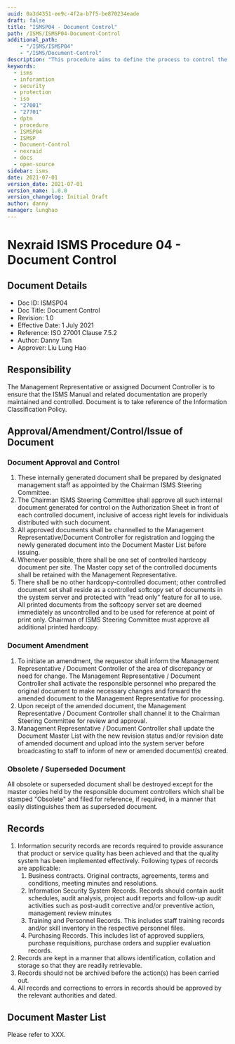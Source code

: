 ```yaml
---
uuid: 0a3d4351-ee9c-4f2a-b7f5-be870234eade
draft: false
title: "ISMSP04 - Document Control"
path: /ISMS/ISMSP04-Document-Control
additional_path:
    - "/ISMS/ISMSP04"
    - "/ISMS/Document-Control"
description: "This procedure aims to define the process to control the issue and approval of document and data produced within the company or of external origin that are deemed necessary in the planning and operation of the Information Security Management System (ISMS) and applies to all elements on-site of the ISMS, inclusive of information security policies, procedures, and records/instructions."
keywords: 
  - isms
  - inforamtion
  - security
  - protection
  - iso
  - "27001"
  - "27701"
  - dptm
  - procedure
  - ISMSP04
  - ISMSP
  - Document-Control
  - nexraid
  - docs
  - open-source
sidebar: isms
date: 2021-07-01
version_date: 2021-07-01
version_name: 1.0.0
version_changelog: Initial Draft
author: danny
manager: lunghao
---
```


# Nexraid ISMS Procedure 04 - Document Control

## Document Details
* Doc ID: ISMSP04
* Doc Title: Document Control
* Revision: 1.0
* Effective Date: 1 July 2021
* Reference: ISO 27001 Clause 7.5.2
* Author: Danny Tan
* Approver: Liu Lung Hao

## Responsibility
The Management Representative or assigned Document Controller is to ensure that the ISMS Manual and related documentation are properly maintained and controlled. Document is to take reference of the Information Classification Policy.

## Approval/Amendment/Control/Issue of Document
### Document Approval and Control
1. These internally generated document shall be prepared by designated management staff as appointed by the Chairman ISMS Steering Committee.
2. The Chairman ISMS Steering Committee shall approve all such internal document generated for control on the Authorization Sheet in front of each controlled document, inclusive of access right levels for individuals distributed with such document.
3. All approved documents shall be channelled to the Management Representative/Document Controller for registration and logging the newly generated document into the Document Master List before issuing.
4. Whenever possible, there shall be one set of controlled hardcopy document per site. The Master copy set of the controlled documents shall be retained with the Management Representative.
5. There shall be no other hardcopy-controlled document; other controlled document set shall reside as a controlled softcopy set of documents in the system server and protected with “read only” feature for all to use. All printed documents from the softcopy server set are deemed immediately as uncontrolled and to be used for reference at point of print only. Chairman of ISMS Steering Committee must approve all additional printed hardcopy.

### Document Amendment
1. To initiate an amendment, the requestor shall inform the Management Representative / Document Controller of the area of discrepancy or need for change. The Management Representative / Document Controller shall activate the responsible personnel who prepared the original document to make necessary changes and forward the amended document to the Management Representative for processing.
2. Upon receipt of the amended document, the Management Representative / Document Controller shall channel it to the Chairman Steering Committee for review and approval.
3. Management Representative / Document Controller shall update the Document Master List with the new revision status and/or revision date of amended document and upload into the system server before broadcasting to staff to inform of new or amended document(s) created.

### Obsolete / Superseded Document
All obsolete or superseded document shall be destroyed except for the master copies held by the responsible document controllers which shall be stamped "Obsolete" and filed for reference, if required, in a manner that easily distinguishes them as superseded document.


## Records
1. Information security records are records required to provide assurance that product or service quality has been achieved and that the quality system has been implemented effectively. Following types of records are applicable:
    1. Business contracts. Original contracts, agreements, terms and conditions, meeting
minutes and resolutions.
    2. Information Security System Records. Records should contain audit schedules, audit analysis, project audit reports and follow-up audit activities such as post-audit corrective and/or preventive action, management review minutes
    3. Training and Personnel Records. This includes staff training records and/or skill inventory in the respective personnel files.
    4. Purchasing Records. This includes list of approved suppliers, purchase requisitions, purchase orders and supplier evaluation records.
2. Records are kept in a manner that allows identification, collation and storage so that they are readily retrievable.
3. Records should not be archived before the action(s) has been carried out.
4. All records and corrections to errors in records should be approved by the relevant authorities and dated.

## Document Master List
Please refer to XXX.